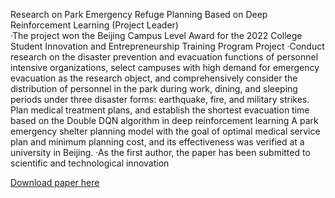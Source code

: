 Research on Park Emergency Refuge Planning Based on Deep Reinforcement Learning (Project Leader)                       
·The project won the Beijing Campus Level Award for the 2022 College Student Innovation and Entrepreneurship Training Program Project
·Conduct research on the disaster prevention and evacuation functions of personnel intensive organizations, select campuses with high demand for emergency evacuation as the research object, and comprehensively consider the distribution of personnel in the park during work, dining, and sleeping periods under three disaster forms: earthquake, fire, and military strikes. Plan medical treatment plans, and establish the shortest evacuation time based on the Double DQN algorithm in deep reinforcement learning A park emergency shelter planning model with the goal of optimal medical service plan and minimum planning cost, and its effectiveness was verified at a university in Beijing.
·As the first author, the paper has been submitted to scientific and technological innovation

[Download paper here](http://academicpages.github.io/files/paper2.pdf)

